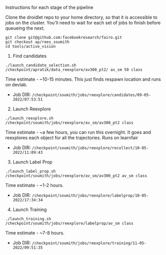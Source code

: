 Instructions for each stage of the pipeline

Clone the droidlet repo to your home directory, so that it is accessible to jobs on the cluster. You'll need to wait for each set of jobs to finish before queueing the next. 
```
git clone git@github.com:facebookresearch/fairo.git
git checkout ap/reex_soumith
cd tools/active_vision
```

1. Find candidates

`./launch_candidate_selection.sh /checkpoint/apratik/data_reexplore/av300_pt2/ av_sm 50 class`

Time estimate - ~10-15 minutes. This just finds respawn location and runs on devlab.

- Job DIR: `/checkpoint/soumith/jobs/reexplore/candidates/09-05-2022/07:53:51`

2. Launch Reexplore

`./launch_reexplore.sh /checkpoint/soumith/jobs/reexplore/av_sm/av300_pt2 class`

Time estimate - ~a few hours, you can run this overnight. It goes and reexplores each object for all the trajectories. Runs on learnfair

- Job DIR: `/checkpoint/soumith/jobs/reexplore/recollect/10-05-2022/11:09:43`

3. Launch Label Prop

`./launch_label_prop.sh /checkpoint/soumith/jobs/reexplore/av_sm/av300_pt2 av_sm class`

Time estimate - ~1-2 hours.

- Job DIR: `/checkpoint/soumith/jobs/reexplore/labelprop/10-05-2022/17:34:34`

4. Launch Training

`./launch_training.sh /checkpoint/soumith/jobs/reexplore/labelprop/av_sm class`

Time estimate - ~7-8 hours.

- Job DIR: `/checkpoint/soumith/jobs/reexplore/training/11-05-2022/09:51:35`
